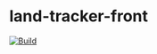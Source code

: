# land-tracker-front

[![Build](https://github.com/lpiergiacomi/land-tracker-front/actions/workflows/tests.yml/badge.svg)](https://github.com/lpiergiacomi/land-tracker-front/actions/workflows/tests.yml)
